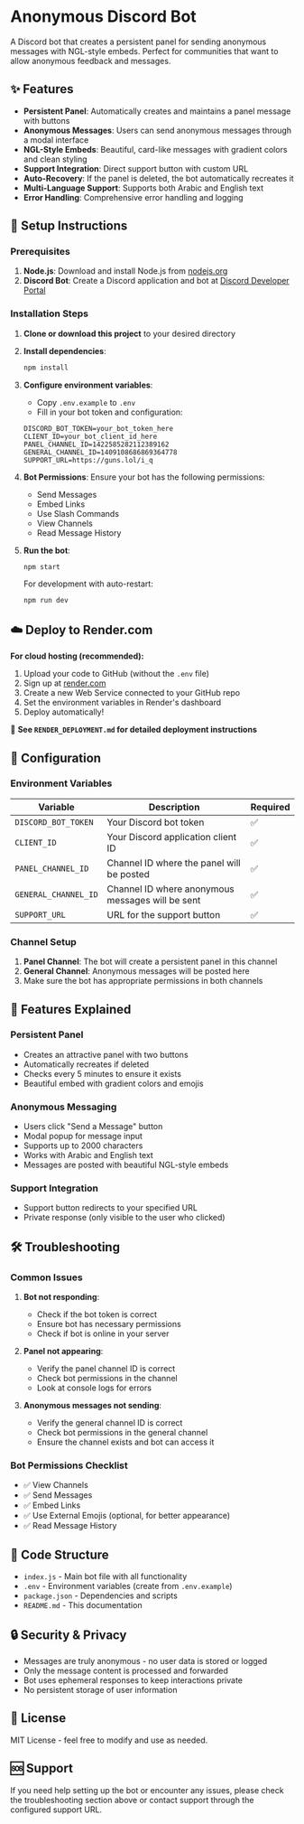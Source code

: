 # Anonymous Discord Bot

A Discord bot that creates a persistent panel for sending anonymous messages with NGL-style embeds. Perfect for communities that want to allow anonymous feedback and messages.

## ✨ Features

- **Persistent Panel**: Automatically creates and maintains a panel message with buttons
- **Anonymous Messages**: Users can send anonymous messages through a modal interface
- **NGL-Style Embeds**: Beautiful, card-like messages with gradient colors and clean styling
- **Support Integration**: Direct support button with custom URL
- **Auto-Recovery**: If the panel is deleted, the bot automatically recreates it
- **Multi-Language Support**: Supports both Arabic and English text
- **Error Handling**: Comprehensive error handling and logging

## 🚀 Setup Instructions

### Prerequisites

1. **Node.js**: Download and install Node.js from [nodejs.org](https://nodejs.org/)
2. **Discord Bot**: Create a Discord application and bot at [Discord Developer Portal](https://discord.com/developers/applications)

### Installation Steps

1. **Clone or download this project** to your desired directory

2. **Install dependencies**:
   ```bash
   npm install
   ```

3. **Configure environment variables**:
   - Copy `.env.example` to `.env`
   - Fill in your bot token and configuration:
   ```env
   DISCORD_BOT_TOKEN=your_bot_token_here
   CLIENT_ID=your_bot_client_id_here
   PANEL_CHANNEL_ID=1422585282112389162
   GENERAL_CHANNEL_ID=1409108686869364778
   SUPPORT_URL=https://guns.lol/i_q
   ```

4. **Bot Permissions**:
   Ensure your bot has the following permissions:
   - Send Messages
   - Embed Links
   - Use Slash Commands
   - View Channels
   - Read Message History

5. **Run the bot**:
   ```bash
   npm start
   ```
   
   For development with auto-restart:
   ```bash
   npm run dev
   ```

## ☁️ Deploy to Render.com

**For cloud hosting (recommended):**

1. Upload your code to GitHub (without the `.env` file)
2. Sign up at [render.com](https://render.com)
3. Create a new Web Service connected to your GitHub repo
4. Set the environment variables in Render's dashboard
5. Deploy automatically!

📖 **See `RENDER_DEPLOYMENT.md` for detailed deployment instructions**

## 🔧 Configuration

### Environment Variables

| Variable | Description | Required |
|----------|-------------|----------|
| `DISCORD_BOT_TOKEN` | Your Discord bot token | ✅ |
| `CLIENT_ID` | Your Discord application client ID | ✅ |
| `PANEL_CHANNEL_ID` | Channel ID where the panel will be posted | ✅ |
| `GENERAL_CHANNEL_ID` | Channel ID where anonymous messages will be sent | ✅ |
| `SUPPORT_URL` | URL for the support button | ✅ |

### Channel Setup

1. **Panel Channel**: The bot will create a persistent panel in this channel
2. **General Channel**: Anonymous messages will be posted here
3. Make sure the bot has appropriate permissions in both channels

## 🎨 Features Explained

### Persistent Panel
- Creates an attractive panel with two buttons
- Automatically recreates if deleted
- Checks every 5 minutes to ensure it exists
- Beautiful embed with gradient colors and emojis

### Anonymous Messaging
- Users click "Send a Message" button
- Modal popup for message input
- Supports up to 2000 characters
- Works with Arabic and English text
- Messages are posted with beautiful NGL-style embeds

### Support Integration
- Support button redirects to your specified URL
- Private response (only visible to the user who clicked)

## 🛠️ Troubleshooting

### Common Issues

1. **Bot not responding**: 
   - Check if the bot token is correct
   - Ensure bot has necessary permissions
   - Check if bot is online in your server

2. **Panel not appearing**:
   - Verify the panel channel ID is correct
   - Check bot permissions in the channel
   - Look at console logs for errors

3. **Anonymous messages not sending**:
   - Verify the general channel ID is correct
   - Check bot permissions in the general channel
   - Ensure the channel exists and bot can access it

### Bot Permissions Checklist
- ✅ View Channels
- ✅ Send Messages
- ✅ Embed Links
- ✅ Use External Emojis (optional, for better appearance)
- ✅ Read Message History

## 📝 Code Structure

- `index.js` - Main bot file with all functionality
- `.env` - Environment variables (create from `.env.example`)
- `package.json` - Dependencies and scripts
- `README.md` - This documentation

## 🔒 Security & Privacy

- Messages are truly anonymous - no user data is stored or logged
- Only the message content is processed and forwarded
- Bot uses ephemeral responses to keep interactions private
- No persistent storage of user information

## 📄 License

MIT License - feel free to modify and use as needed.

## 🆘 Support

If you need help setting up the bot or encounter any issues, please check the troubleshooting section above or contact support through the configured support URL.